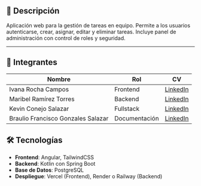 
## 📌 Descripción
Aplicación web para la gestión de tareas en equipo. Permite a los usuarios autenticarse, crear, asignar, editar y eliminar tareas. Incluye panel de administración con control de roles y seguridad.

---

## 👥 Integrantes

| Nombre                                | Rol         | CV                                     |
|---------------------------------------|--------------|----------------------------------------|
| Ivana Rocha Campos                    | Frontend     | [LinkedIn](https://www.canva.com/design/DAGBmjP8zCk/eevTMpYhm0s8bfDny4re6A/view?utm_content=DAGBmjP8zCk&utm_campaign=designshare&utm_medium=link2&utm_source=uniquelinks&utlId=hb05e824c9f) | 
| Maribel Ramírez Torres                | Backend      | [LinkedIn](https://marib117uwu.github.io/CV_Maribel_Ramirez_Torres/)    |
| Kevin Conejo Salazar                  | Fullstack    | [LinkedIn](https://drive.google.com/file/d/1fqoQ6NW4b_4gu-yN4r30Z6FsNfj9i9W-/view?usp=sharing)                |
| Braulio Francisco Gonzales Salazar    | Documentación| [LinkedIn](https://lobofh.github.io/CV-Online/) |



## 🛠 Tecnologías

- **Frontend**: Angular, TailwindCSS
- **Backend**: Kotlin con Spring Boot
- **Base de Datos**: PostgreSQL
- **Despliegue**: Vercel (Frontend), Render o Railway (Backend)
